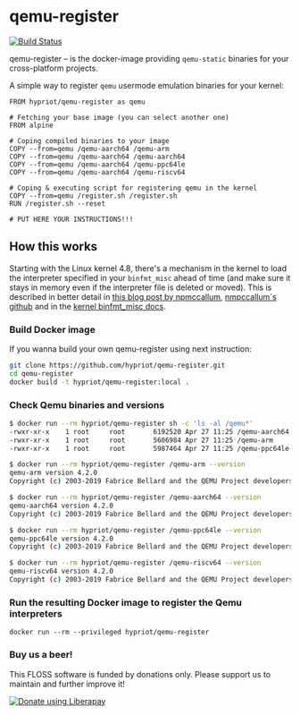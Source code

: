 # qemu-register

[![Build Status](https://circleci.com/gh/hypriot/qemu-register.svg?style=svg)](https://circleci.com/gh/hypriot/qemu-register)

qemu-register – is the docker-image providing `qemu-static` binaries for your cross-platform projects.

A simple way to register `qemu` usermode emulation binaries for your kernel:

```docker
FROM hypriot/qemu-register as qemu

# Fetching your base image (you can select another one)
FROM alpine

# Coping compiled binaries to your image
COPY --from=qemu /qemu-aarch64 /qemu-arm
COPY --from=qemu /qemu-aarch64 /qemu-aarch64
COPY --from=qemu /qemu-aarch64 /qemu-ppc64le
COPY --from=qemu /qemu-aarch64 /qemu-riscv64

# Coping & executing script for registering qemu in the kernel
COPY --from=qemu /register.sh /register.sh
RUN /register.sh --reset

# PUT HERE YOUR INSTRUCTIONS!!!

```

## How this works

Starting with the Linux kernel 4.8, there's a mechanism in the kernel to load the interpreter specified in your `binfmt_misc` ahead of time (and make sure it stays in memory even if the interpreter file is deleted or moved). This is described in better detail in [this blog post by npmccallum](https://npmccallum.gitlab.io/post/foreign-architecture-docker/), [nmpccallum`s github](https://github.com/npmccallum/qemu-register) and in the [kernel binfmt_misc docs](https://www.kernel.org/doc/Documentation/admin-guide/binfmt-misc.rst).

### Build Docker image

If you wanna build your own qemu-register using next instruction:

```bash
git clone https://github.com/hypriot/qemu-register.git
cd qemu-register
docker build -t hypriot/qemu-register:local .
```

### Check Qemu binaries and versions

```bash
$ docker run --rm hypriot/qemu-register sh -c 'ls -al /qemu*'
-rwxr-xr-x    1 root     root       6192520 Apr 27 11:25 /qemu-aarch64
-rwxr-xr-x    1 root     root       5606984 Apr 27 11:25 /qemu-arm
-rwxr-xr-x    1 root     root       5987464 Apr 27 11:25 /qemu-ppc64le

$ docker run --rm hypriot/qemu-register /qemu-arm --version
qemu-arm version 4.2.0
Copyright (c) 2003-2019 Fabrice Bellard and the QEMU Project developers

$ docker run --rm hypriot/qemu-register /qemu-aarch64 --version
qemu-aarch64 version 4.2.0
Copyright (c) 2003-2019 Fabrice Bellard and the QEMU Project developers

$ docker run --rm hypriot/qemu-register /qemu-ppc64le --version
qemu-ppc64le version 4.2.0
Copyright (c) 2003-2019 Fabrice Bellard and the QEMU Project developers

$ docker run --rm hypriot/qemu-register /qemu-riscv64 --version
qemu-riscv64 version 4.2.0
Copyright (c) 2003-2019 Fabrice Bellard and the QEMU Project developers
```

### Run the resulting Docker image to register the Qemu interpreters

```
docker run --rm --privileged hypriot/qemu-register
```

### Buy us a beer!

This FLOSS software is funded by donations only. Please support us to maintain and further improve it!

<a href="https://liberapay.com/Hypriot/donate"><img alt="Donate using Liberapay" src="https://liberapay.com/assets/widgets/donate.svg"></a>
